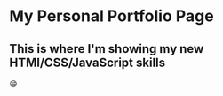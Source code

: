 # My Personal Portfolio Page #

## This is where I'm showing my new HTMl/CSS/JavaScript skills ##

:smile: